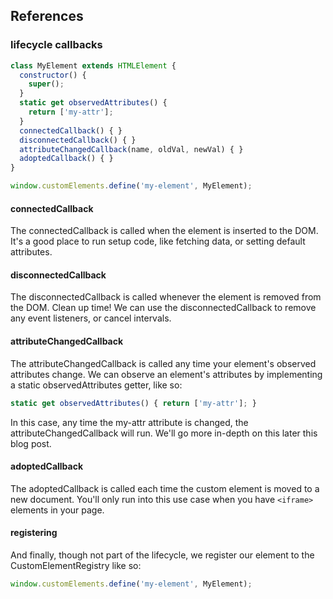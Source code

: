 ## References
### lifecycle callbacks
```js   
class MyElement extends HTMLElement {
  constructor() {
    super(); 
  }
  static get observedAttributes() {
    return ['my-attr'];
  }
  connectedCallback() { }
  disconnectedCallback() { }
  attributeChangedCallback(name, oldVal, newVal) { }
  adoptedCallback() { }
}

window.customElements.define('my-element', MyElement);
```

#### connectedCallback
The connectedCallback is called when the element is inserted to the DOM. It's a good place to run setup code, like fetching data, or setting default attributes.

#### disconnectedCallback
The disconnectedCallback is called whenever the element is removed from the DOM. Clean up time! We can use the disconnectedCallback to remove any event listeners, or cancel intervals.

#### attributeChangedCallback
The attributeChangedCallback is called any time your element's observed attributes change. We can observe an element's attributes by implementing a static observedAttributes getter, like so:

```js   
static get observedAttributes() { return ['my-attr']; }
```

In this case, any time the my-attr attribute is changed, the attributeChangedCallback will run. We'll go more in-depth on this later this blog post.

#### adoptedCallback
The adoptedCallback is called each time the custom element is moved to a new document. You'll only run into this use case when you have ``<iframe>`` elements in your page.

#### registering 
And finally, though not part of the lifecycle, we register our element to the CustomElementRegistry like so:

```js   
window.customElements.define('my-element', MyElement);
```




